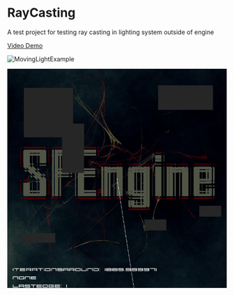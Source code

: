 # RayCasting
A test project for testing ray casting in lighting system outside of engine

[Video Demo](https://www.youtube.com/watch?v=o2lpwo10Bf8&feature=youtu.be)

![MovingLightExample](https://github.com/JayhawkZombie/RayCasting/blob/master/MovingLightExample.gif)   


![SweepingExample](https://github.com/JayhawkZombie/RayCasting/blob/master/SweepExample.gif)  

